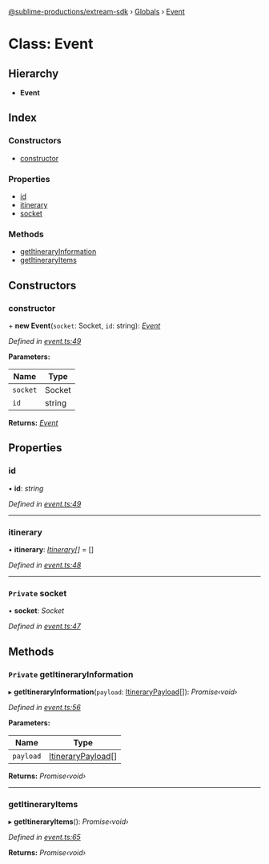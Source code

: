 [@sublime-productions/extream-sdk](../README.md) › [Globals](../globals.md) › [Event](event.md)

# Class: Event

## Hierarchy

* **Event**

## Index

### Constructors

* [constructor](event.md#constructor)

### Properties

* [id](event.md#id)
* [itinerary](event.md#itinerary)
* [socket](event.md#private-socket)

### Methods

* [getItineraryInformation](event.md#private-getitineraryinformation)
* [getItineraryItems](event.md#getitineraryitems)

## Constructors

###  constructor

\+ **new Event**(`socket`: Socket, `id`: string): *[Event](event.md)*

*Defined in [event.ts:49](https://github.com/Extream-SaaS/ex-sdk/blob/84845a8/src/event.ts#L49)*

**Parameters:**

Name | Type |
------ | ------ |
`socket` | Socket |
`id` | string |

**Returns:** *[Event](event.md)*

## Properties

###  id

• **id**: *string*

*Defined in [event.ts:49](https://github.com/Extream-SaaS/ex-sdk/blob/84845a8/src/event.ts#L49)*

___

###  itinerary

• **itinerary**: *[Itinerary](itinerary.md)[]* = []

*Defined in [event.ts:48](https://github.com/Extream-SaaS/ex-sdk/blob/84845a8/src/event.ts#L48)*

___

### `Private` socket

• **socket**: *Socket*

*Defined in [event.ts:47](https://github.com/Extream-SaaS/ex-sdk/blob/84845a8/src/event.ts#L47)*

## Methods

### `Private` getItineraryInformation

▸ **getItineraryInformation**(`payload`: [ItineraryPayload](../interfaces/itinerarypayload.md)[]): *Promise‹void›*

*Defined in [event.ts:56](https://github.com/Extream-SaaS/ex-sdk/blob/84845a8/src/event.ts#L56)*

**Parameters:**

Name | Type |
------ | ------ |
`payload` | [ItineraryPayload](../interfaces/itinerarypayload.md)[] |

**Returns:** *Promise‹void›*

___

###  getItineraryItems

▸ **getItineraryItems**(): *Promise‹void›*

*Defined in [event.ts:65](https://github.com/Extream-SaaS/ex-sdk/blob/84845a8/src/event.ts#L65)*

**Returns:** *Promise‹void›*
